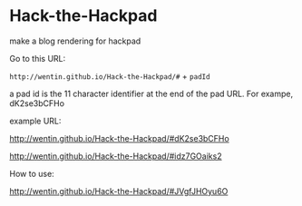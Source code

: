 Hack-the-Hackpad
================

make a blog rendering for hackpad


Go to this URL:

``http://wentin.github.io/Hack-the-Hackpad/#`` + ``padId``

a pad id is the 11 character identifier at the end of the pad URL.  For exampe, dK2se3bCFHo

example URL:

http://wentin.github.io/Hack-the-Hackpad/#dK2se3bCFHo

http://wentin.github.io/Hack-the-Hackpad/#idz7GOaiks2

How to use:

http://wentin.github.io/Hack-the-Hackpad/#JVgfJHOyu6O
